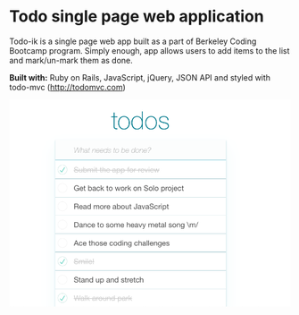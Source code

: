# Todo single page web application

Todo-ik is a single page web app built as a part of Berkeley Coding Bootcamp program. Simply enough, app allows users to add items to the list and mark/un-mark them as done.

**Built with:** Ruby on Rails, JavaScript, jQuery, JSON API and styled with todo-mvc (http://todomvc.com)

![app screenshot](https://github.com/iamfmjk/todo-ik/blob/master/todo-ik.png)
